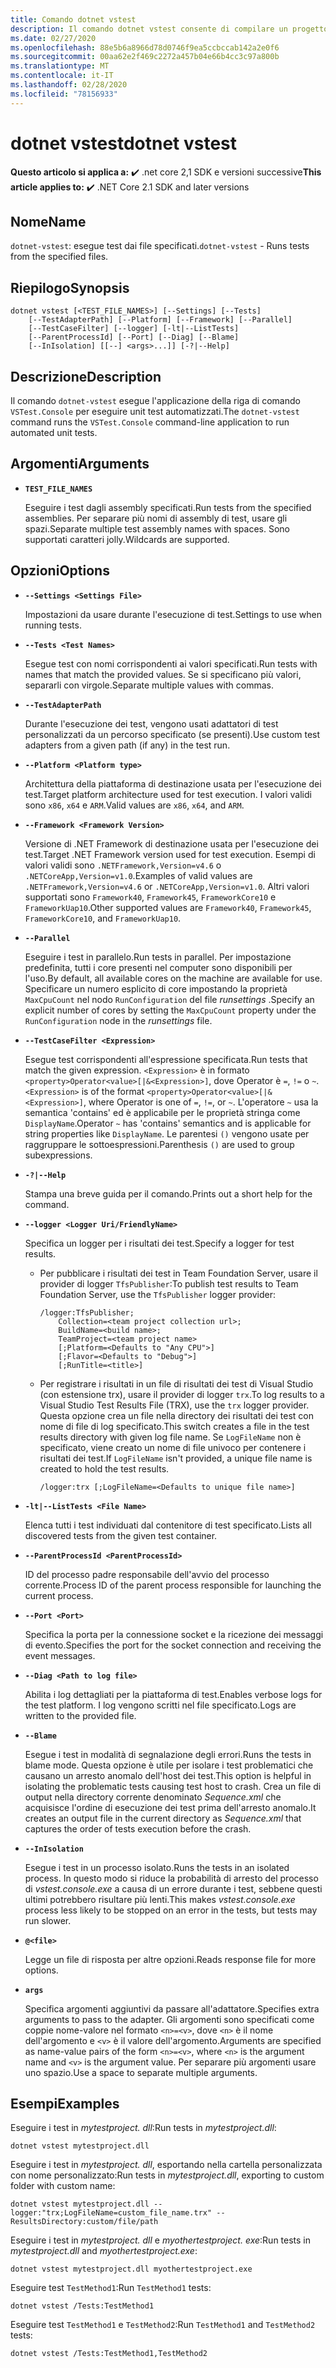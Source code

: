 ```yaml
---
title: Comando dotnet vstest
description: Il comando dotnet vstest consente di compilare un progetto e tutte le relative dipendenze.
ms.date: 02/27/2020
ms.openlocfilehash: 88e5b6a8966d78d0746f9ea5ccbccab142a2e0f6
ms.sourcegitcommit: 00aa62e2f469c2272a457b04e66b4cc3c97a800b
ms.translationtype: MT
ms.contentlocale: it-IT
ms.lasthandoff: 02/28/2020
ms.locfileid: "78156933"
---
```

# <a name="dotnet-vstest"></a><span data-ttu-id="c4304-103">dotnet vstest</span><span class="sxs-lookup"><span data-stu-id="c4304-103">dotnet vstest</span></span>

<span data-ttu-id="c4304-104">**Questo articolo si applica a:** ✔️ .net core 2,1 SDK e versioni successive</span><span class="sxs-lookup"><span data-stu-id="c4304-104">**This article applies to:** ✔️ .NET Core 2.1 SDK and later versions</span></span>

## <a name="name"></a><span data-ttu-id="c4304-105">Nome</span><span class="sxs-lookup"><span data-stu-id="c4304-105">Name</span></span>

<span data-ttu-id="c4304-106">`dotnet-vstest`: esegue test dai file specificati.</span><span class="sxs-lookup"><span data-stu-id="c4304-106">`dotnet-vstest` - Runs tests from the specified files.</span></span>

## <a name="synopsis"></a><span data-ttu-id="c4304-107">Riepilogo</span><span class="sxs-lookup"><span data-stu-id="c4304-107">Synopsis</span></span>

```dotnetcli
dotnet vstest [<TEST_FILE_NAMES>] [--Settings] [--Tests]
    [--TestAdapterPath] [--Platform] [--Framework] [--Parallel]
    [--TestCaseFilter] [--logger] [-lt|--ListTests]
    [--ParentProcessId] [--Port] [--Diag] [--Blame]
    [--InIsolation] [[--] <args>...]] [-?|--Help]
```

## <a name="description"></a><span data-ttu-id="c4304-108">Descrizione</span><span class="sxs-lookup"><span data-stu-id="c4304-108">Description</span></span>

<span data-ttu-id="c4304-109">Il comando `dotnet-vstest` esegue l'applicazione della riga di comando `VSTest.Console` per eseguire unit test automatizzati.</span><span class="sxs-lookup"><span data-stu-id="c4304-109">The `dotnet-vstest` command runs the `VSTest.Console` command-line application to run automated unit tests.</span></span>

## <a name="arguments"></a><span data-ttu-id="c4304-110">Argomenti</span><span class="sxs-lookup"><span data-stu-id="c4304-110">Arguments</span></span>

- **`TEST_FILE_NAMES`**

  <span data-ttu-id="c4304-111">Eseguire i test dagli assembly specificati.</span><span class="sxs-lookup"><span data-stu-id="c4304-111">Run tests from the specified assemblies.</span></span> <span data-ttu-id="c4304-112">Per separare più nomi di assembly di test, usare gli spazi.</span><span class="sxs-lookup"><span data-stu-id="c4304-112">Separate multiple test assembly names with spaces.</span></span> <span data-ttu-id="c4304-113">Sono supportati caratteri jolly.</span><span class="sxs-lookup"><span data-stu-id="c4304-113">Wildcards are supported.</span></span>

## <a name="options"></a><span data-ttu-id="c4304-114">Opzioni</span><span class="sxs-lookup"><span data-stu-id="c4304-114">Options</span></span>

- **`--Settings <Settings File>`**

  <span data-ttu-id="c4304-115">Impostazioni da usare durante l'esecuzione di test.</span><span class="sxs-lookup"><span data-stu-id="c4304-115">Settings to use when running tests.</span></span>

- **`--Tests <Test Names>`**

  <span data-ttu-id="c4304-116">Esegue test con nomi corrispondenti ai valori specificati.</span><span class="sxs-lookup"><span data-stu-id="c4304-116">Run tests with names that match the provided values.</span></span> <span data-ttu-id="c4304-117">Se si specificano più valori, separarli con virgole.</span><span class="sxs-lookup"><span data-stu-id="c4304-117">Separate multiple values with commas.</span></span>

- **`--TestAdapterPath`**

  <span data-ttu-id="c4304-118">Durante l'esecuzione dei test, vengono usati adattatori di test personalizzati da un percorso specificato (se presenti).</span><span class="sxs-lookup"><span data-stu-id="c4304-118">Use custom test adapters from a given path (if any) in the test run.</span></span>

- **`--Platform <Platform type>`**

  <span data-ttu-id="c4304-119">Architettura della piattaforma di destinazione usata per l'esecuzione dei test.</span><span class="sxs-lookup"><span data-stu-id="c4304-119">Target platform architecture used for test execution.</span></span> <span data-ttu-id="c4304-120">I valori validi sono `x86`, `x64` e `ARM`.</span><span class="sxs-lookup"><span data-stu-id="c4304-120">Valid values are `x86`, `x64`, and `ARM`.</span></span>

- **`--Framework <Framework Version>`**

  <span data-ttu-id="c4304-121">Versione di .NET Framework di destinazione usata per l'esecuzione dei test.</span><span class="sxs-lookup"><span data-stu-id="c4304-121">Target .NET Framework version used for test execution.</span></span> <span data-ttu-id="c4304-122">Esempi di valori validi sono `.NETFramework,Version=v4.6` o `.NETCoreApp,Version=v1.0`.</span><span class="sxs-lookup"><span data-stu-id="c4304-122">Examples of valid values are `.NETFramework,Version=v4.6` or `.NETCoreApp,Version=v1.0`.</span></span> <span data-ttu-id="c4304-123">Altri valori supportati sono `Framework40`, `Framework45`, `FrameworkCore10` e `FrameworkUap10`.</span><span class="sxs-lookup"><span data-stu-id="c4304-123">Other supported values are `Framework40`, `Framework45`, `FrameworkCore10`, and `FrameworkUap10`.</span></span>

- **`--Parallel`**

  <span data-ttu-id="c4304-124">Eseguire i test in parallelo.</span><span class="sxs-lookup"><span data-stu-id="c4304-124">Run tests in parallel.</span></span> <span data-ttu-id="c4304-125">Per impostazione predefinita, tutti i core presenti nel computer sono disponibili per l'uso.</span><span class="sxs-lookup"><span data-stu-id="c4304-125">By default, all available cores on the machine are available for use.</span></span> <span data-ttu-id="c4304-126">Specificare un numero esplicito di core impostando la proprietà `MaxCpuCount` nel nodo `RunConfiguration` del file *runsettings* .</span><span class="sxs-lookup"><span data-stu-id="c4304-126">Specify an explicit number of cores by setting the `MaxCpuCount` property under the `RunConfiguration` node in the *runsettings* file.</span></span>

- **`--TestCaseFilter <Expression>`**

  <span data-ttu-id="c4304-127">Esegue test corrispondenti all'espressione specificata.</span><span class="sxs-lookup"><span data-stu-id="c4304-127">Run tests that match the given expression.</span></span> <span data-ttu-id="c4304-128">`<Expression>` è in formato `<property>Operator<value>[|&<Expression>]`, dove Operator è `=`, `!=` o `~`.</span><span class="sxs-lookup"><span data-stu-id="c4304-128">`<Expression>` is of the format `<property>Operator<value>[|&<Expression>]`, where Operator is one of `=`, `!=`, or `~`.</span></span> <span data-ttu-id="c4304-129">L'operatore `~` usa la semantica 'contains' ed è applicabile per le proprietà stringa come `DisplayName`.</span><span class="sxs-lookup"><span data-stu-id="c4304-129">Operator `~` has 'contains' semantics and is applicable for string properties like `DisplayName`.</span></span> <span data-ttu-id="c4304-130">Le parentesi `()` vengono usate per raggruppare le sottoespressioni.</span><span class="sxs-lookup"><span data-stu-id="c4304-130">Parenthesis `()` are used to group subexpressions.</span></span>

- **`-?|--Help`**

  <span data-ttu-id="c4304-131">Stampa una breve guida per il comando.</span><span class="sxs-lookup"><span data-stu-id="c4304-131">Prints out a short help for the command.</span></span>

- **`--logger <Logger Uri/FriendlyName>`**

  <span data-ttu-id="c4304-132">Specifica un logger per i risultati dei test.</span><span class="sxs-lookup"><span data-stu-id="c4304-132">Specify a logger for test results.</span></span>

  - <span data-ttu-id="c4304-133">Per pubblicare i risultati dei test in Team Foundation Server, usare il provider di logger `TfsPublisher`:</span><span class="sxs-lookup"><span data-stu-id="c4304-133">To publish test results to Team Foundation Server, use the `TfsPublisher` logger provider:</span></span>

    ```console
    /logger:TfsPublisher;
        Collection=<team project collection url>;
        BuildName=<build name>;
        TeamProject=<team project name>
        [;Platform=<Defaults to "Any CPU">]
        [;Flavor=<Defaults to "Debug">]
        [;RunTitle=<title>]
    ```

  - <span data-ttu-id="c4304-134">Per registrare i risultati in un file di risultati dei test di Visual Studio (con estensione trx), usare il provider di logger `trx`.</span><span class="sxs-lookup"><span data-stu-id="c4304-134">To log results to a Visual Studio Test Results File (TRX), use the `trx` logger provider.</span></span> <span data-ttu-id="c4304-135">Questa opzione crea un file nella directory dei risultati dei test con nome di file di log specificato.</span><span class="sxs-lookup"><span data-stu-id="c4304-135">This switch creates a file in the test results directory with given log file name.</span></span> <span data-ttu-id="c4304-136">Se `LogFileName` non è specificato, viene creato un nome di file univoco per contenere i risultati dei test.</span><span class="sxs-lookup"><span data-stu-id="c4304-136">If `LogFileName` isn't provided, a unique file name is created to hold the test results.</span></span>

    ```console
    /logger:trx [;LogFileName=<Defaults to unique file name>]
    ```

- **`-lt|--ListTests <File Name>`**

  <span data-ttu-id="c4304-137">Elenca tutti i test individuati dal contenitore di test specificato.</span><span class="sxs-lookup"><span data-stu-id="c4304-137">Lists all discovered tests from the given test container.</span></span>

- **`--ParentProcessId <ParentProcessId>`**

  <span data-ttu-id="c4304-138">ID del processo padre responsabile dell'avvio del processo corrente.</span><span class="sxs-lookup"><span data-stu-id="c4304-138">Process ID of the parent process responsible for launching the current process.</span></span>

- **`--Port <Port>`**

  <span data-ttu-id="c4304-139">Specifica la porta per la connessione socket e la ricezione dei messaggi di evento.</span><span class="sxs-lookup"><span data-stu-id="c4304-139">Specifies the port for the socket connection and receiving the event messages.</span></span>

- **`--Diag <Path to log file>`**

  <span data-ttu-id="c4304-140">Abilita i log dettagliati per la piattaforma di test.</span><span class="sxs-lookup"><span data-stu-id="c4304-140">Enables verbose logs for the test platform.</span></span> <span data-ttu-id="c4304-141">I log vengono scritti nel file specificato.</span><span class="sxs-lookup"><span data-stu-id="c4304-141">Logs are written to the provided file.</span></span>

- **`--Blame`**

  <span data-ttu-id="c4304-142">Esegue i test in modalità di segnalazione degli errori.</span><span class="sxs-lookup"><span data-stu-id="c4304-142">Runs the tests in blame mode.</span></span> <span data-ttu-id="c4304-143">Questa opzione è utile per isolare i test problematici che causano un arresto anomalo dell'host dei test.</span><span class="sxs-lookup"><span data-stu-id="c4304-143">This option is helpful in isolating the problematic tests causing test host to crash.</span></span> <span data-ttu-id="c4304-144">Crea un file di output nella directory corrente denominato *Sequence.xml* che acquisisce l'ordine di esecuzione dei test prima dell'arresto anomalo.</span><span class="sxs-lookup"><span data-stu-id="c4304-144">It creates an output file in the current directory as *Sequence.xml* that captures the order of tests execution before the crash.</span></span>

- **`--InIsolation`**

  <span data-ttu-id="c4304-145">Esegue i test in un processo isolato.</span><span class="sxs-lookup"><span data-stu-id="c4304-145">Runs the tests in an isolated process.</span></span> <span data-ttu-id="c4304-146">In questo modo si riduce la probabilità di arresto del processo di *vstest.console.exe* a causa di un errore durante i test, sebbene questi ultimi potrebbero risultare più lenti.</span><span class="sxs-lookup"><span data-stu-id="c4304-146">This makes *vstest.console.exe* process less likely to be stopped on an error in the tests, but tests may run slower.</span></span>

- **`@<file>`**

  <span data-ttu-id="c4304-147">Legge un file di risposta per altre opzioni.</span><span class="sxs-lookup"><span data-stu-id="c4304-147">Reads response file for more options.</span></span>

- **`args`**

  <span data-ttu-id="c4304-148">Specifica argomenti aggiuntivi da passare all'adattatore.</span><span class="sxs-lookup"><span data-stu-id="c4304-148">Specifies extra arguments to pass to the adapter.</span></span> <span data-ttu-id="c4304-149">Gli argomenti sono specificati come coppie nome-valore nel formato `<n>=<v>`, dove `<n>` è il nome dell'argomento e `<v>` è il valore dell'argomento.</span><span class="sxs-lookup"><span data-stu-id="c4304-149">Arguments are specified as name-value pairs of the form `<n>=<v>`, where `<n>` is the argument name and `<v>` is the argument value.</span></span> <span data-ttu-id="c4304-150">Per separare più argomenti usare uno spazio.</span><span class="sxs-lookup"><span data-stu-id="c4304-150">Use a space to separate multiple arguments.</span></span>

## <a name="examples"></a><span data-ttu-id="c4304-151">Esempi</span><span class="sxs-lookup"><span data-stu-id="c4304-151">Examples</span></span>

<span data-ttu-id="c4304-152">Eseguire i test in *mytestproject. dll*:</span><span class="sxs-lookup"><span data-stu-id="c4304-152">Run tests in *mytestproject.dll*:</span></span>

```dotnetcli
dotnet vstest mytestproject.dll
```

<span data-ttu-id="c4304-153">Eseguire i test in *mytestproject. dll*, esportando nella cartella personalizzata con nome personalizzato:</span><span class="sxs-lookup"><span data-stu-id="c4304-153">Run tests in *mytestproject.dll*, exporting to custom folder with custom name:</span></span>

```dotnetcli
dotnet vstest mytestproject.dll --logger:"trx;LogFileName=custom_file_name.trx" --ResultsDirectory:custom/file/path
```

<span data-ttu-id="c4304-154">Eseguire i test in *mytestproject. dll* e *myothertestproject. exe*:</span><span class="sxs-lookup"><span data-stu-id="c4304-154">Run tests in *mytestproject.dll* and *myothertestproject.exe*:</span></span>

```dotnetcli
dotnet vstest mytestproject.dll myothertestproject.exe
```

<span data-ttu-id="c4304-155">Eseguire test `TestMethod1`:</span><span class="sxs-lookup"><span data-stu-id="c4304-155">Run `TestMethod1` tests:</span></span>

```dotnetcli
dotnet vstest /Tests:TestMethod1
```

<span data-ttu-id="c4304-156">Eseguire test `TestMethod1` e `TestMethod2`:</span><span class="sxs-lookup"><span data-stu-id="c4304-156">Run `TestMethod1` and `TestMethod2` tests:</span></span>

```dotnetcli
dotnet vstest /Tests:TestMethod1,TestMethod2
```
